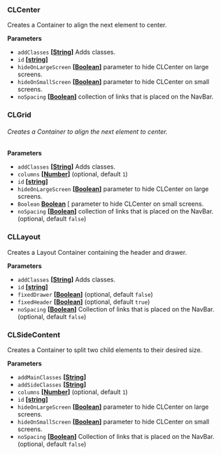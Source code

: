 ### CLCenter



Creates a Container to align the next element to center.

**Parameters**

-   `addClasses` **\[[String](https://developer.mozilla.org/en-US/docs/Web/JavaScript/Reference/Global_Objects/String)]** Adds classes.
-   `id` **\[[string](https://developer.mozilla.org/en-US/docs/Web/JavaScript/Reference/Global_Objects/String)]**
-   `hideOnLargeScreen` **\[[Boolean](https://developer.mozilla.org/en-US/docs/Web/JavaScript/Reference/Global_Objects/Boolean)]** parameter to hide CLCenter on large screens.
-   `hideOnSmallScreen` **\[[Boolean](https://developer.mozilla.org/en-US/docs/Web/JavaScript/Reference/Global_Objects/Boolean)]** parameter to hide CLCenter on small screens.
-   `noSpacing` **\[[Boolean](https://developer.mozilla.org/en-US/docs/Web/JavaScript/Reference/Global_Objects/Boolean)]** collection of links that is placed on the NavBar.

### CLGrid



###### Creates a Container to align the next element to center.

**Parameters**

-   `addClasses` **\[[String](https://developer.mozilla.org/en-US/docs/Web/JavaScript/Reference/Global_Objects/String)]** Adds classes.
-   `columns` **\[[Number](https://developer.mozilla.org/en-US/docs/Web/JavaScript/Reference/Global_Objects/Number)]**  (optional, default `1`)
-   `id` **\[[string](https://developer.mozilla.org/en-US/docs/Web/JavaScript/Reference/Global_Objects/String)]**
-   `hideOnLargeScreen` **\[[Boolean](https://developer.mozilla.org/en-US/docs/Web/JavaScript/Reference/Global_Objects/Boolean)]** parameter to hide CLCenter on large screens.
-   `Boolean` **[Boolean](https://developer.mozilla.org/en-US/docs/Web/JavaScript/Reference/Global_Objects/Boolean)** \[ parameter to hide CLCenter on small screens.
-   `noSpacing` **\[[Boolean](https://developer.mozilla.org/en-US/docs/Web/JavaScript/Reference/Global_Objects/Boolean)]** collection of links that is placed on the NavBar. (optional, default `false`)

### CLLayout



Creates a Layout Container containing the header and drawer.

**Parameters**

-   `addClasses` **\[[String](https://developer.mozilla.org/en-US/docs/Web/JavaScript/Reference/Global_Objects/String)]** Adds classes.
-   `id` **\[[string](https://developer.mozilla.org/en-US/docs/Web/JavaScript/Reference/Global_Objects/String)]**
-   `fixedDrawer` **\[[Boolean](https://developer.mozilla.org/en-US/docs/Web/JavaScript/Reference/Global_Objects/Boolean)]**  (optional, default `false`)
-   `fixedHeader` **\[[Boolean](https://developer.mozilla.org/en-US/docs/Web/JavaScript/Reference/Global_Objects/Boolean)]**  (optional, default `true`)
-   `noSpacing` **\[[Boolean](https://developer.mozilla.org/en-US/docs/Web/JavaScript/Reference/Global_Objects/Boolean)]** Collection of links that is placed on the NavBar. (optional, default `false`)


### CLSideContent



Creates a Container to split two child elements to their desired size.

**Parameters**

-   `addMainClasses` **\[[String](https://developer.mozilla.org/en-US/docs/Web/JavaScript/Reference/Global_Objects/String)]**
-   `addSideClasses` **\[[String](https://developer.mozilla.org/en-US/docs/Web/JavaScript/Reference/Global_Objects/String)]**
-   `columns` **\[[Number](https://developer.mozilla.org/en-US/docs/Web/JavaScript/Reference/Global_Objects/Number)]**  (optional, default `1`)
-   `id` **\[[string](https://developer.mozilla.org/en-US/docs/Web/JavaScript/Reference/Global_Objects/String)]**
-   `hideOnLargeScreen` **\[[Boolean](https://developer.mozilla.org/en-US/docs/Web/JavaScript/Reference/Global_Objects/Boolean)]** parameter to hide CLCenter on large screens.
-   `hideOnSmallScreen` **\[[Boolean](https://developer.mozilla.org/en-US/docs/Web/JavaScript/Reference/Global_Objects/Boolean)]** parameter to hide CLCenter on small screens.
-   `noSpacing` **\[[Boolean](https://developer.mozilla.org/en-US/docs/Web/JavaScript/Reference/Global_Objects/Boolean)]** Collection of links that is placed on the NavBar. (optional, default `false`)
